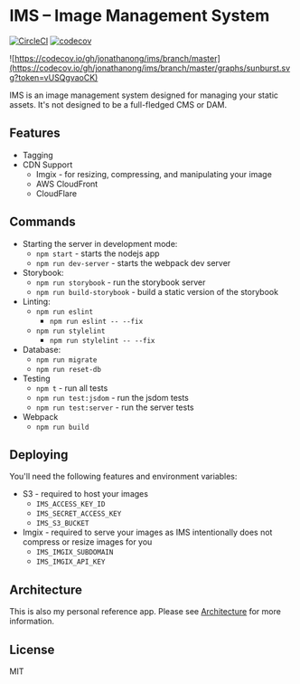 # IMS – Image Management System

[![CircleCI](https://circleci.com/gh/jonathanong/ims/tree/master.svg?style=svg&circle-token=e671a5694822728e67dc35852856d4705d6195c6)](https://circleci.com/gh/jonathanong/ims/tree/master)
[![codecov](https://codecov.io/gh/jonathanong/ims/branch/master/graph/badge.svg?token=vUSQgvaoCK)](https://codecov.io/gh/jonathanong/ims)

![https://codecov.io/gh/jonathanong/ims/branch/master](https://codecov.io/gh/jonathanong/ims/branch/master/graphs/sunburst.svg?token=vUSQgvaoCK)

IMS is an image management system designed for managing your static assets. It's not designed to be a full-fledged CMS or DAM.

## Features

- Tagging
- CDN Support
  - Imgix - for resizing, compressing, and manipulating your image
  - AWS CloudFront
  - CloudFlare

## Commands

- Starting the server in development mode:
  - `npm start` - starts the nodejs app
  - `npm run dev-server` - starts the webpack dev server
- Storybook:
  - `npm run storybook` - run the storybook server
  - `npm run build-storybook` - build a static version of the storybook
- Linting:
  - `npm run eslint`
    - `npm run eslint -- --fix`
  - `npm run stylelint`
    - `npm run stylelint -- --fix`
- Database:
  - `npm run migrate`
  - `npm run reset-db`
- Testing
  - `npm t` - run all tests
  - `npm run test:jsdom` - run the jsdom tests
  - `npm run test:server` - run the server tests
- Webpack
  - `npm run build`

## Deploying

You'll need the following features and environment variables:

- S3 - required to host your images
  - `IMS_ACCESS_KEY_ID`
  - `IMS_SECRET_ACCESS_KEY`
  - `IMS_S3_BUCKET`
- Imgix - required to serve your images as IMS intentionally does not compress or resize images for you
  - `IMS_IMGIX_SUBDOMAIN`
  - `IMS_IMGIX_API_KEY`

## Architecture

This is also my personal reference app.
Please see [Architecture](ARCHITECTURE.md) for more information.

## License

MIT
